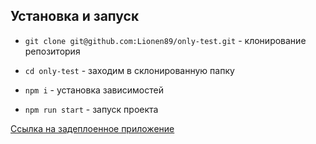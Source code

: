 ## Установка и запуск

- `git clone git@github.com:Lionen89/only-test.git` - клонирование репозитория
- `cd only-test` - заходим в склонированную папку
- `npm i` - установка зависимостей

- `npm run start` - запуск проекта

[Ссылка на задеплоенное приложение](https://lionen89.github.io/only-test/)
